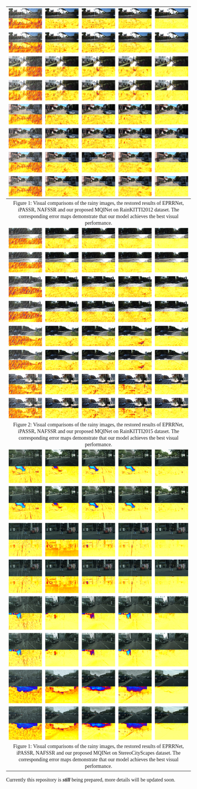 |         ![RainKITTI2012](./images/RainKITTI2012.png)         |
| :----------------------------------------------------------: |
| <font face="Times New Roman">Figure 1: Visual comparisons of the rainy images, the restored results of EPRRNet, iPASSR, NAFSSR and our proposed MQINet on RainKITTI2012 dataset. The corresponding error maps demonstrate that our model achieves the best visual performance.</font> |
|         ![RainKITTI2015](./images/RainKITTI2015.png)         |
| <font face="Times New Roman">Figure 2: Visual comparisons of the rainy images, the restored results of EPRRNet, iPASSR, NAFSSR and our proposed MQINet on RainKITTI2015 dataset. The corresponding error maps demonstrate that our model achieves the best visual performance.</font> |
|      ![StereoCityscapes](./images/StereoCityscapes.png)      |
| <font face="Times New Roman">Figure 1: Visual comparisons of the rainy images, the restored results of EPRRNet, iPASSR, NAFSSR and our proposed MQINet on StereoCityScapes dataset. The corresponding error maps demonstrate that our model achieves the best visual performance.</font> |

<font face="Times New Roman">Currently this repository is ***still*** being prepared, more details will be updated soon.</font>